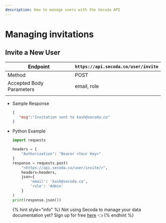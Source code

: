 ```yaml
---
description: How to manage users with the Secoda API
---
```


# Managing invitations

## Invite a New User

| Endpoint                 | `https://api.secoda.co/user/invite` |
| ------------------------ | ----------------------------------- |
| Method                   | POST                                |
| Accepted Body Parameters | email, role                         |
|                          |                                     |

*   Sample Response

    ```json
    {
       "msg":"Invitation sent to kash@secoda.co"
    }
    ```
*   Python Example

    ```python
    import requests

    headers = {
        "Authorization": "Bearer <Your Key>"
    }
    response = requests.post(
    	"<https://api.secoda.co/user/invite/>",
    	headers=headers,
    	json={
    		'email': 'kash@secoda.co',
    		'role': 'Admin'
    	}
    )
    print(response.json())
    ```



    {% hint style="info" %}
    Not using Secoda to manage your data documentation yet? Sign up for free [here](https://app.secoda.co/auth/realms/master/protocol/openid-connect/registrations?clie\[%E2%80%A6]openid%20email\&redirect\_uri=https://app.secoda.co\&kc\_locale=en) 👈
    {% endhint %}
